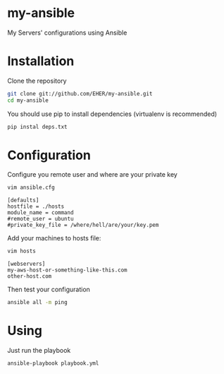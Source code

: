 # my-ansible
My Servers' configurations using Ansible

# Installation
Clone the repository
```bash
git clone git://github.com/EHER/my-ansible.git
cd my-ansible
```


You should use pip to install dependencies (virtualenv is recommended)
```bash
pip instal deps.txt
```

# Configuration
Configure you remote user and where are your private key
```bash
vim ansible.cfg
```

```
[defaults]
hostfile = ./hosts
module_name = command
#remote_user = ubuntu
#private_key_file = /where/hell/are/your/key.pem
```

Add your machines to hosts file:
```bash
vim hosts
```

```
[webservers]
my-aws-host-or-something-like-this.com
other-host.com
```

Then test your configuration
```bash
ansible all -m ping
```

# Using
Just run the playbook
```bash
ansible-playbook playbook.yml
```
